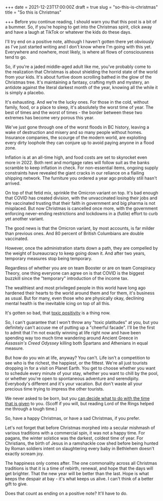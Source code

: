 +++
date = 2021-12-23T17:00:00Z
draft = true
slug = "so-this-is-christmas"
title = "So this is Christmas"

+++
Before you continue reading, I should warn you that this post is a bit of a bummer. So, if you're hoping to get into the Christmas spirit, click away and have a laugh at TikTok or whatever the kids do these days.

I'll try end on a positive note, although I haven't gotten there yet obviously as I've just started writing and I don't know where I'm going with this yet. Everywhere and nowhere, most likely, is where all flows of consciousness tend to go.

So, if you're a jaded middle-aged adult like me, you've probably come to the realization that Christmas is about shielding the horrid state of the world from your kids. It's about furtive doom scrolling bathed in the glow of the Christmas tree. It's maintaining a fantasy, crafting myth and mystery, an antidote against the literal darkest month of the year, knowing all the while it is simply a placebo.

It's exhausting. And we're the lucky ones. For those in the cold, without family, food, or a place to sleep, it's absolutely the worst time of year. The best of times and the worst of times - the border between these two extremes has become very porous this year.

<!--more-->

We've just gone through one of the worst floods in BC history, leaving a wake of destruction and misery and so many people without homes. Insurance companies, the scourge of the modern world, are exploiting every dirty loophole they can conjure up to avoid paying anyone in a flood zone.

Inflation is at an all-time high, and food costs are set to skyrocket even more in 2022. Both rent and mortgage rates will follow suit as the banks scramble to keep inflation in check. For non-essential items, ongoing supply constraints have revealed the giant cracks in our reliance on a flailing shipping network. The furniture you ordered a year ago probably still hasn't arrived.

On top of that fetid mix, sprinkle the Omicron variant on top. It's bad enough that COVID has created division, with the unvaccinated losing their jobs and the vaccinated trusting that their faith in government and big pharma is not misplaced. But now Christmas is cancelled once more, with the government enforcing never-ending restrictions and lockdowns in a (futile) effort to curb yet another variant.

The good news is that the Omicron variant, by most accounts, is far milder than previous ones. And 80 percent of British Columbians are double vaccinated.

However, once the administration starts down a path, they are compelled by the weight of bureaucracy to keep going down it. And after two years, temporary measures stop being temporary.

Regardless of whether you are on team Booster or are on team Conspiracy Theory, one thing everyone can agree on is that COVID is the biggest buzzkill since the "temporary" introduction of the income tax.

The wealthiest and most privileged people in this world have long ago hardened their hearts to the world around them and for them, it's business as usual. But for many, even those who are physically okay, declining mental health is the inevitable icing on top of all this.

It's gotten so bad, that [toxic positivity](https://www.verywellmind.com/what-is-toxic-positivity-5093958) is a thing now.

So, I can't guarantee that I won't throw any "toxic platitudes" at you, but you definitely can't accuse me of putting up a "cheerful facade". I'll be the first to admit that I'm not exactly winning at life right now and have been spending way too much time wandering around Ancient Greece in _Assassin's Creed Odyssey_ killing both Spartans and Athenians in equal measure.

But how do you win at life, anyway? You can't. Life isn't a competition to see who is the richest, the happiest, or the fittest. We're all just tourists dropping in for a visit on Planet Earth. You get to choose whether you want to schedule every minute of your stay, whether you want to chill by the pool, or whether you're open to spontaneous adventure and serendipity. Everybody's different and it's your vacation. But don't waste all your precious time trying to impress the other tourists.

We never asked to be born, but you [can decide what to do with the time that is given](https://www.youtube.com/watch?v=hdAN0o3oqB8) to you. (Scoff if you will, but reading Lord of the Rings helped me through a tough time.)

So, have a happy Christmas, or have a sad Christmas, if you prefer.

Let's not forget that before Christmas morphed into a secular mishmash of various traditions with a commercial spin, it was not a happy time. For pagans, the winter solstice was the darkest, coldest time of year. For Christians, the birth of Jesus in a ramshackle cow shed before being hunted by Roman soldiers intent on slaughtering every baby in Bethlehem doesn't exactly scream joy.

The happiness only comes after. The one commonality across all Christmas traditions is that it is a time of rebirth, renewal, and hope that the days will get brighter. That the new year will be better than the last. Hope is what keeps the despair at bay - it's what keeps us alive. I can't think of a better gift to give.

Does that count as ending on a positive note? It'll have to do.